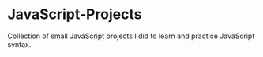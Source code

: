 # JavaScript-Projects

Collection of small JavaScript projects I did to learn and practice JavaScript syntax.
